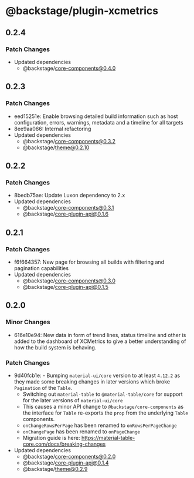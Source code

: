 # @backstage/plugin-xcmetrics

## 0.2.4

### Patch Changes

- Updated dependencies
  - @backstage/core-components@0.4.0

## 0.2.3

### Patch Changes

- eed15251e: Enable browsing detailed build information such as host configuration, errors, warnings, metadata and a timeline for all targets
- 8ee9aa066: Internal refactoring
- Updated dependencies
  - @backstage/core-components@0.3.2
  - @backstage/theme@0.2.10

## 0.2.2

### Patch Changes

- 8bedb75ae: Update Luxon dependency to 2.x
- Updated dependencies
  - @backstage/core-components@0.3.1
  - @backstage/core-plugin-api@0.1.6

## 0.2.1

### Patch Changes

- f6f664357: New page for browsing all builds with filtering and pagination capabilities
- Updated dependencies
  - @backstage/core-components@0.3.0
  - @backstage/core-plugin-api@0.1.5

## 0.2.0

### Minor Changes

- 616e10e94: New data in form of trend lines, status timeline and other is added to the dashboard of XCMetrics to give a better understanding of how the build system is behaving.

### Patch Changes

- 9d40fcb1e: - Bumping `material-ui/core` version to at least `4.12.2` as they made some breaking changes in later versions which broke `Pagination` of the `Table`.
  - Switching out `material-table` to `@material-table/core` for support for the later versions of `material-ui/core`
  - This causes a minor API change to `@backstage/core-components` as the interface for `Table` re-exports the `prop` from the underlying `Table` components.
  - `onChangeRowsPerPage` has been renamed to `onRowsPerPageChange`
  - `onChangePage` has been renamed to `onPageChange`
  - Migration guide is here: https://material-table-core.com/docs/breaking-changes
- Updated dependencies
  - @backstage/core-components@0.2.0
  - @backstage/core-plugin-api@0.1.4
  - @backstage/theme@0.2.9
